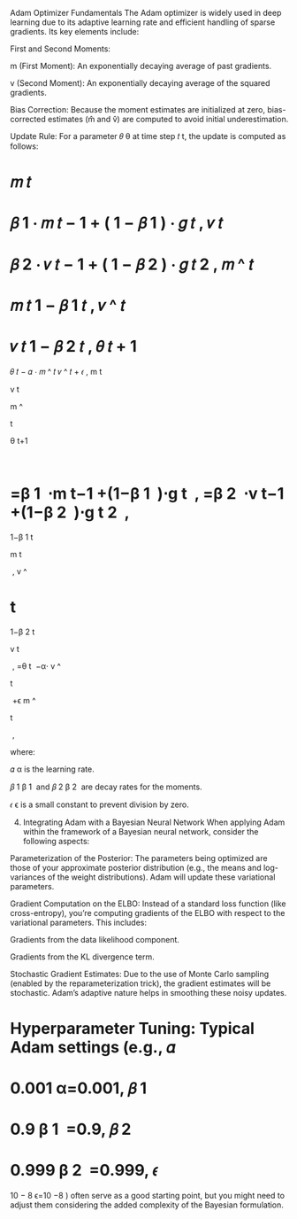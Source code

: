 Adam Optimizer Fundamentals
The Adam optimizer is widely used in deep learning due to its adaptive learning rate and efficient handling of sparse gradients. Its key elements include:

First and Second Moments:

m (First Moment): An exponentially decaying average of past gradients.

v (Second Moment): An exponentially decaying average of the squared gradients.

Bias Correction: Because the moment estimates are initialized at zero, bias-corrected estimates (m̂ and v̂) are computed to avoid initial underestimation.

Update Rule: For a parameter 
𝜃
θ at time step 
𝑡
t, the update is computed as follows:

𝑚
𝑡
=
𝛽
1
⋅
𝑚
𝑡
−
1
+
(
1
−
𝛽
1
)
⋅
𝑔
𝑡
,
𝑣
𝑡
=
𝛽
2
⋅
𝑣
𝑡
−
1
+
(
1
−
𝛽
2
)
⋅
𝑔
𝑡
2
,
𝑚
^
𝑡
=
𝑚
𝑡
1
−
𝛽
1
𝑡
,
𝑣
^
𝑡
=
𝑣
𝑡
1
−
𝛽
2
𝑡
,
𝜃
𝑡
+
1
=
𝜃
𝑡
−
𝛼
⋅
𝑚
^
𝑡
𝑣
^
𝑡
+
𝜖
,
m 
t
​
 
v 
t
​
 
m
^
  
t
​
 
θ 
t+1
​
 
​
  
=β 
1
​
 ⋅m 
t−1
​
 +(1−β 
1
​
 )⋅g 
t
​
 ,
=β 
2
​
 ⋅v 
t−1
​
 +(1−β 
2
​
 )⋅g 
t
2
​
 ,
= 
1−β 
1
t
​
 
m 
t
​
 
​
 , 
v
^
  
t
​
 = 
1−β 
2
t
​
 
v 
t
​
 
​
 ,
=θ 
t
​
 −α⋅ 
v
^
  
t
​
 
​
 +ϵ
m
^
  
t
​
 
​
 ,
​
 
where:

𝛼
α is the learning rate.

𝛽
1
β 
1
​
  and 
𝛽
2
β 
2
​
  are decay rates for the moments.

𝜖
ϵ is a small constant to prevent division by zero.

4. Integrating Adam with a Bayesian Neural Network
When applying Adam within the framework of a Bayesian neural network, consider the following aspects:

Parameterization of the Posterior:
The parameters being optimized are those of your approximate posterior distribution (e.g., the means and log-variances of the weight distributions). Adam will update these variational parameters.

Gradient Computation on the ELBO:
Instead of a standard loss function (like cross-entropy), you’re computing gradients of the ELBO with respect to the variational parameters. This includes:

Gradients from the data likelihood component.

Gradients from the KL divergence term.

Stochastic Gradient Estimates:
Due to the use of Monte Carlo sampling (enabled by the reparameterization trick), the gradient estimates will be stochastic. Adam’s adaptive nature helps in smoothing these noisy updates.

Hyperparameter Tuning:
Typical Adam settings (e.g., 
𝛼
=
0.001
α=0.001, 
𝛽
1
=
0.9
β 
1
​
 =0.9, 
𝛽
2
=
0.999
β 
2
​
 =0.999, 
𝜖
=
10
−
8
ϵ=10 
−8
 ) often serve as a good starting point, but you might need to adjust them considering the added complexity of the Bayesian formulation.

